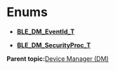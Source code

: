 # Enums

-   **[BLE\_DM\_EventId\_T](GUID-65F57110-C2EB-4489-BF68-33BCBDD490B1.md)**  

-   **[BLE\_DM\_SecurityProc\_T](GUID-E13B9F98-7A79-4432-9405-BDC4164B24A5.md)**  


**Parent topic:**[Device Manager \(DM\)](GUID-6252D889-CF34-48B9-9875-902727D90DFF.md)

